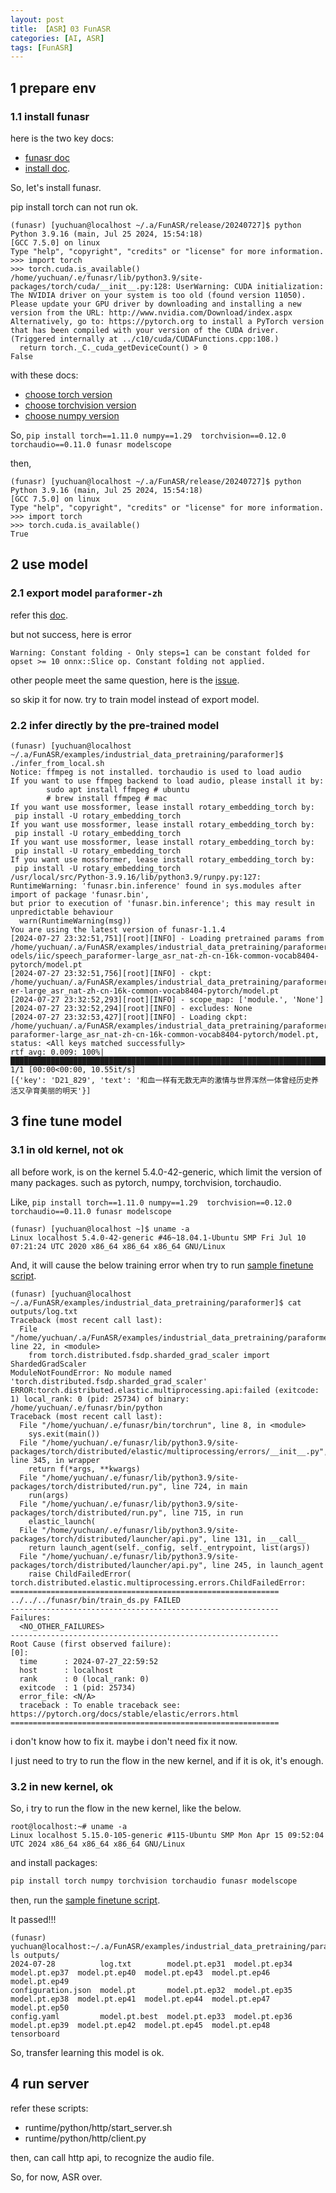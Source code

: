 ```yaml
---
layout: post
title: 【ASR】03 FunASR
categories: [AI, ASR]
tags: [FunASR]
---
```


## 1 prepare env

### 1.1 install funasr

here is the two key docs:
- [funasr doc](https://github.com/modelscope/FunASR/blob/main/README_zh.md)
- [install doc](https://github.com/modelscope/FunASR/blob/main/docs/installation/installation_zh.md).

So, let's install funasr.

pip install torch can not run ok.

```
(funasr) [yuchuan@localhost ~/.a/FunASR/release/20240727]$ python
Python 3.9.16 (main, Jul 25 2024, 15:54:18) 
[GCC 7.5.0] on linux
Type "help", "copyright", "credits" or "license" for more information.
>>> import torch
>>> torch.cuda.is_available()
/home/yuchuan/.e/funasr/lib/python3.9/site-packages/torch/cuda/__init__.py:128: UserWarning: CUDA initialization: The NVIDIA driver on your system is too old (found version 11050). Please update your GPU driver by downloading and installing a new version from the URL: http://www.nvidia.com/Download/index.aspx Alternatively, go to: https://pytorch.org to install a PyTorch version that has been compiled with your version of the CUDA driver. (Triggered internally at ../c10/cuda/CUDAFunctions.cpp:108.)
  return torch._C._cuda_getDeviceCount() > 0
False
```

with these docs:
- [choose torch version](https://docs.nvidia.com/deeplearning/frameworks/pytorch-release-notes/rel_21-12.html)
- [choose torchvision version](https://pytorch.org/get-started/previous-versions/)
- [choose numpy version](https://github.com/modelscope/FunASR/issues/1899)

So, `pip install torch==1.11.0 numpy==1.29  torchvision==0.12.0 torchaudio==0.11.0 funasr modelscope`

then,

```
(funasr) [yuchuan@localhost ~/.a/FunASR/release/20240727]$ python
Python 3.9.16 (main, Jul 25 2024, 15:54:18) 
[GCC 7.5.0] on linux
Type "help", "copyright", "credits" or "license" for more information.
>>> import torch
>>> torch.cuda.is_available()
True
```

## 2 use model

### 2.1 export model `paraformer-zh`

refer this [doc](https://github.com/modelscope/FunASR/blob/main/examples/README_zh.md#%E6%A8%A1%E5%9E%8B%E5%AF%BC%E5%87%BA%E4%B8%8E%E6%B5%8B%E8%AF%95).

but not success, here is error

```
Warning: Constant folding - Only steps=1 can be constant folded for opset >= 10 onnx::Slice op. Constant folding not applied.
```

other people meet the same question, here is the [issue](https://github.com/modelscope/FunASR/issues/1859).

so skip it for now. try to train model instead of export model.

### 2.2 infer directly by the pre-trained model

```
(funasr) [yuchuan@localhost ~/.a/FunASR/examples/industrial_data_pretraining/paraformer]$ ./infer_from_local.sh
Notice: ffmpeg is not installed. torchaudio is used to load audio
If you want to use ffmpeg backend to load audio, please install it by:
        sudo apt install ffmpeg # ubuntu                  
        # brew install ffmpeg # mac                    
If you want use mossformer, lease install rotary_embedding_torch by:
 pip install -U rotary_embedding_torch                             
If you want use mossformer, lease install rotary_embedding_torch by:
 pip install -U rotary_embedding_torch                             
If you want use mossformer, lease install rotary_embedding_torch by:
 pip install -U rotary_embedding_torch                             
If you want use mossformer, lease install rotary_embedding_torch by:
 pip install -U rotary_embedding_torch                             
/usr/local/src/Python-3.9.16/lib/python3.9/runpy.py:127: RuntimeWarning: 'funasr.bin.inference' found in sys.modules after import of package 'funasr.bin', 
but prior to execution of 'funasr.bin.inference'; this may result in unpredictable behaviour
  warn(RuntimeWarning(msg))
You are using the latest version of funasr-1.1.4
[2024-07-27 23:32:51,751][root][INFO] - Loading pretrained params from /home/yuchuan/.a/FunASR/examples/industrial_data_pretraining/paraformer/modelscope_m
odels/iic/speech_paraformer-large_asr_nat-zh-cn-16k-common-vocab8404-pytorch/model.pt
[2024-07-27 23:32:51,756][root][INFO] - ckpt: /home/yuchuan/.a/FunASR/examples/industrial_data_pretraining/paraformer/modelscope_models/iic/speech_paraform
er-large_asr_nat-zh-cn-16k-common-vocab8404-pytorch/model.pt
[2024-07-27 23:32:52,293][root][INFO] - scope_map: ['module.', 'None']
[2024-07-27 23:32:52,294][root][INFO] - excludes: None
[2024-07-27 23:32:53,427][root][INFO] - Loading ckpt: /home/yuchuan/.a/FunASR/examples/industrial_data_pretraining/paraformer/modelscope_models/iic/speech_
paraformer-large_asr_nat-zh-cn-16k-common-vocab8404-pytorch/model.pt, status: <All keys matched successfully>
rtf_avg: 0.009: 100%|████████████████████████████████████████████████████████████████████████████████████████████████████████| 1/1 [00:00<00:00, 10.55it/s]
[{'key': 'D21_829', 'text': '和血一样有无数无声的激情与世界浑然一体曾经历史养活又孕育美丽的明天'}] 
```

## 3 fine tune model

### 3.1 in old kernel, not ok

all before work, is on the kernel 5.4.0-42-generic, which limit the version of many packages. such as pytorch, numpy, torchvision, torchaudio.

Like, `pip install torch==1.11.0 numpy==1.29  torchvision==0.12.0 torchaudio==0.11.0 funasr modelscope`

```
(funasr) [yuchuan@localhost ~]$ uname -a
Linux localhost 5.4.0-42-generic #46~18.04.1-Ubuntu SMP Fri Jul 10 07:21:24 UTC 2020 x86_64 x86_64 x86_64 GNU/Linux
```

And, it will cause the below training error when try to run [sample finetune script](https://github.com/modelscope/FunASR/blob/main/examples/industrial_data_pretraining/paraformer/finetune.sh).

```
(funasr) [yuchuan@localhost ~/.a/FunASR/examples/industrial_data_pretraining/paraformer]$ cat outputs/log.txt
Traceback (most recent call last):
  File "/home/yuchuan/.a/FunASR/examples/industrial_data_pretraining/paraformer/../../../funasr/bin/train_ds.py", line 22, in <module>
    from torch.distributed.fsdp.sharded_grad_scaler import ShardedGradScaler
ModuleNotFoundError: No module named 'torch.distributed.fsdp.sharded_grad_scaler'
ERROR:torch.distributed.elastic.multiprocessing.api:failed (exitcode: 1) local_rank: 0 (pid: 25734) of binary: /home/yuchuan/.e/funasr/bin/python
Traceback (most recent call last):
  File "/home/yuchuan/.e/funasr/bin/torchrun", line 8, in <module>
    sys.exit(main())
  File "/home/yuchuan/.e/funasr/lib/python3.9/site-packages/torch/distributed/elastic/multiprocessing/errors/__init__.py", line 345, in wrapper
    return f(*args, **kwargs)
  File "/home/yuchuan/.e/funasr/lib/python3.9/site-packages/torch/distributed/run.py", line 724, in main
    run(args)
  File "/home/yuchuan/.e/funasr/lib/python3.9/site-packages/torch/distributed/run.py", line 715, in run
    elastic_launch(
  File "/home/yuchuan/.e/funasr/lib/python3.9/site-packages/torch/distributed/launcher/api.py", line 131, in __call__
    return launch_agent(self._config, self._entrypoint, list(args))
  File "/home/yuchuan/.e/funasr/lib/python3.9/site-packages/torch/distributed/launcher/api.py", line 245, in launch_agent
    raise ChildFailedError(
torch.distributed.elastic.multiprocessing.errors.ChildFailedError: 
============================================================
../../../funasr/bin/train_ds.py FAILED
------------------------------------------------------------
Failures:
  <NO_OTHER_FAILURES>
------------------------------------------------------------
Root Cause (first observed failure):
[0]:
  time      : 2024-07-27_22:59:52
  host      : localhost
  rank      : 0 (local_rank: 0)
  exitcode  : 1 (pid: 25734)
  error_file: <N/A>
  traceback : To enable traceback see: https://pytorch.org/docs/stable/elastic/errors.html
============================================================
```

i don't know how to fix it. maybe i don't need fix it now.

I just need to try to run the flow in the new kernel, and if it is ok, it's enough.

### 3.2 in new kernel, ok

So, i try to run the flow in the new kernel, like the below.

```
root@localhost:~# uname -a
Linux localhost 5.15.0-105-generic #115-Ubuntu SMP Mon Apr 15 09:52:04 UTC 2024 x86_64 x86_64 x86_64 GNU/Linux
```

and install packages:

```bash
pip install torch numpy torchvision torchaudio funasr modelscope
```

then, run the [sample finetune script](https://github.com/modelscope/FunASR/blob/main/examples/industrial_data_pretraining/paraformer/finetune.sh). 

It passed!!!

```
(funasr) yuchuan@localhost:~/.a/FunASR/examples/industrial_data_pretraining/paraformer$ ls outputs/
2024-07-28          log.txt        model.pt.ep31  model.pt.ep34  model.pt.ep37  model.pt.ep40  model.pt.ep43  model.pt.ep46  model.pt.ep49
configuration.json  model.pt       model.pt.ep32  model.pt.ep35  model.pt.ep38  model.pt.ep41  model.pt.ep44  model.pt.ep47  model.pt.ep50
config.yaml         model.pt.best  model.pt.ep33  model.pt.ep36  model.pt.ep39  model.pt.ep42  model.pt.ep45  model.pt.ep48  tensorboard
```

So, transfer learning this model is ok.


## 4 run server

refer these scripts:

- runtime/python/http/start_server.sh
- runtime/python/http/client.py

then, can call http api, to recognize the audio file.

So, for now, ASR over.
